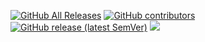 [![GitHub All Releases](https://img.shields.io/github/downloads/q4w5e6/q4w5e6.github.io/total?style=flat-square)](https://github.com/q4w5e6/q4w5e6.github.io/releases)
[![GitHub contributors](https://img.shields.io/github/contributors/q4w5e6/q4w5e6.github.io?style=flat-square)](https://github.com/q4w5e6/q4w5e6.github.io/graphs/contributors)
[![GitHub release (latest SemVer)](https://img.shields.io/github/v/release/q4w5e6/q4w5e6.github.io?style=flat-square)](https://github.com/q4w5e6/q4w5e6.github.io/releases)
[![](https://tokei.rs/b1/github/q4w5e6/q4w5e6.github.io?category=code)](#)
